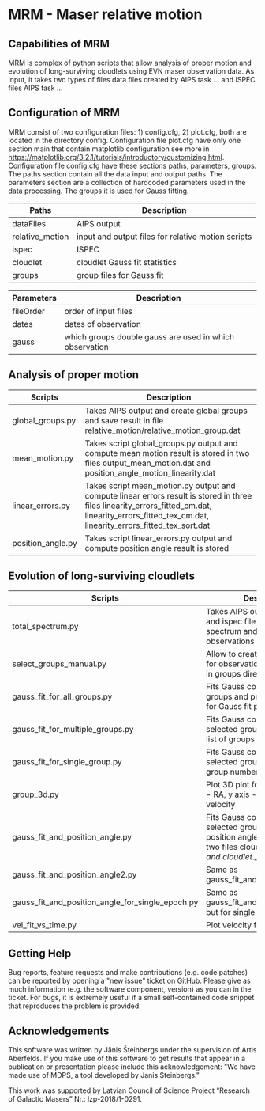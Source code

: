 # MRM - Maser relative motion

## Capabilities of MRM
MRM is complex of python scripts that allow analysis of proper motion and evolution of long-surviving cloudlets using EVN maser observation data. As input, it takes two types of files data files created by AIPS task ... and ISPEC files AIPS task ...

## Configuration of MRM
MRM consist of two configuration files: 1) config.cfg, 2) plot.cfg, both are located in the directory config. Configuration file plot.cfg have only one section main that contain matplotlib configuration see more in https://matplotlib.org/3.2.1/tutorials/introductory/customizing.html. Configuration file config.cfg have these sections paths, parameters, groups. The paths section contain all the data input and output paths. The parameters section are a collection of hardcoded parameters used in the data processing. The groups it is used for Gauss fitting.

| **Paths** | **Description** |
| --- | --- |
| dataFiles | AIPS output|
| relative_motion | input and output files for relative motion scripts|
| ispec | ISPEC|
| cloudlet |  cloudlet Gauss fit statistics | 
| groups |  group files for  Gauss fit| 

| **Parameters** | **Description** |
| --- | --- |
| fileOrder | order of input files|
| dates | dates of observation|
|gauss | which groups double gauss are used in which observation|

## Analysis of proper motion

| **Scripts** | **Description** |
| --- | --- |
| global_groups.py | Takes AIPS output and create global groups and save result in file relative_motion/relative_motion_group.dat |
| mean_motion.py | Takes script global_groups.py output and compute mean motion result is stored in two files output_mean_motion.dat and position_angle_motion_linearity.dat|
| linear_errors.py | Takes script mean_motion.py output and compute linear errors result is stored in three files linearity_errors_fitted_cm.dat, linearity_errors_fitted_tex_cm.dat, linearity_errors_fitted_tex_sort.dat|
| position_angle.py | Takes script linear_errors.py output and compute position angle result is stored|

## Evolution of long-surviving cloudlets
| **Scripts** | **Description** |
| --- | --- |
|total_spectrum.py | Takes AIPS output dataFiles and ispec file and plot total spectrum and map for all observations |
| select_groups_manual.py | Allow to create cloudlet groups for observation and save result in groups directory|
| gauss_fit_for_all_groups.py | Fits Gauss components for all groups and prints LATEX table for Gauss fit parameters |
| gauss_fit_for_multiple_groups.py | Fits Gauss components for selected groups. Take a input list of groups |
| gauss_fit_for_single_group.py | Fits Gauss components for selected group. Take a input group number |
| group_3d.py | Plot 3D plot for all groups x axis - RA, y axis - DEC, z axis - velocity  |
| gauss_fit_and_position_angle.py | Fits Gauss components for selected group and compute position angle. Store results in two files cloudlet_<group number>._coords.csv and cloudlet_<group number>._sats.csv"  |
| gauss_fit_and_position_angle2.py | Same as gauss_fit_and_position_angle.py |
| gauss_fit_and_position_angle_for_single_epoch.py | Same as gauss_fit_and_position_angle.py but for single observation |
|vel_fit_vs_time.py | Plot velocity fit vs time |


## Getting Help

Bug reports, feature requests and make contributions (e.g. code patches) can be reported by opening a &quot;new issue&quot; ticket on GitHub. Please give as much information (e.g. the software component, version) as you can in the ticket. For bugs, it is extremely useful if a small self-contained code snippet that reproduces the problem is provided.

## Acknowledgements
This software was written by Jānis Šteinbergs under the supervision of Artis Aberfelds. If you make use of this software to get results that appear in a publication or presentation please include this acknowledgement: &quot;We have made use of MDPS, a tool developed by Janis Steinbergs.&quot;

This work was supported by Latvian Council of Science Project “Research of Galactic Masers” Nr.: lzp-2018/1-0291.
